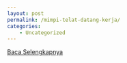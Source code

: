```yaml
---
layout: post
permalink: /mimpi-telat-datang-kerja/
categories:
    - Uncategorized
---
```


[Baca Selengkapnya](/05)